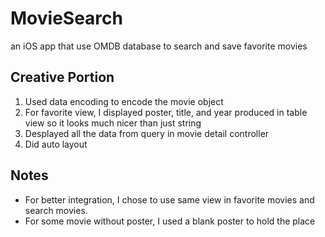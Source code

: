 
# MovieSearch
an iOS app that use OMDB database to search and save favorite movies


## Creative Portion
1. Used data encoding to encode the movie object
2. For favorite view, I displayed poster, title, and year produced in table view so it looks much nicer than just string
3. Desplayed all the data from query in movie detail controller
4. Did auto layout


## Notes
+ For better integration, I chose to use same view in favorite movies and search movies.
+ For some movie without poster, I used a blank poster to hold the place

